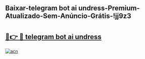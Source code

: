 
## Baixar-telegram bot ai undress-Premium-Atualizado-Sem-Anúncio-Grátis-!jj9z3

# <h2><a href="https://andorid.site?title=telegram_bot_ai_undress&ref=27">🔗👉 🔴 telegram bot ai undress</a></h2>

[![acn](https://github.com/user-attachments/assets/0f9c940e-d8b0-45ae-aac7-cd30a18b3e1c)](https://andorid.site?title=telegram_bot_ai_undress&ref=27)

